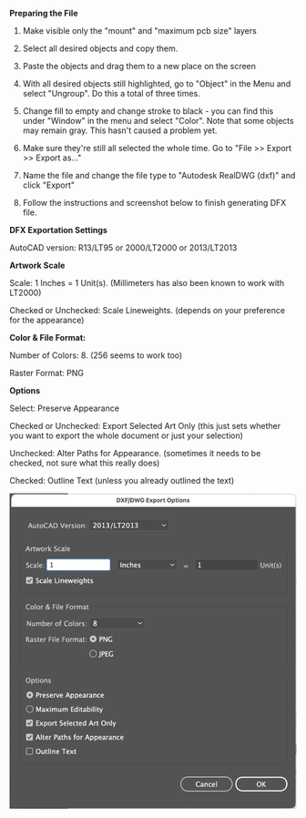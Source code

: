 
**Preparing the File**

1. Make visible only the "mount" and "maximum pcb size" layers

2. Select all desired objects and copy them.

3. Paste the objects and drag them to a new place on the screen

4. With all desired objects still highlighted, go to "Object" in the Menu and select "Ungroup". Do this a total of three times.

5. Change fill to empty and change stroke to black - you can find this under "Window" in the menu and select "Color". Note that some objects may remain gray. This hasn't caused a problem yet.

6. Make sure they're still all selected the whole time. Go to "File >> Export >> Export as..."

7. Name the file and change the file type to "Autodesk RealDWG (dxf)" and click "Export"

8. Follow the instructions and screenshot below to finish generating DFX file.

**DFX Exportation Settings**


AutoCAD version: R13/LT95 or 2000/LT2000 or 2013/LT2013

**Artwork Scale**

Scale: 1 Inches = 1 Unit(s). (Millimeters has also been known to work with LT2000)

Checked or Unchecked: Scale Lineweights. (depends on your preference for the appearance)

**Color & File Format:**

Number of Colors: 8. (256 seems to work too)

Raster Format: PNG

**Options**

Select: Preserve Appearance

Checked or Unchecked: Export Selected Art Only (this just sets whether you want to export the whole document or just your selection)

Unchecked: Alter Paths for Appearance. (sometimes it needs to be checked, not sure what this really does)

Checked: Outline Text (unless you already outlined the text)

![Settings screenshot](AI-2021-dxf-export-settings.png)
